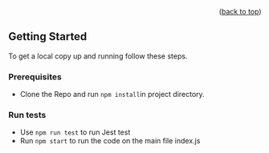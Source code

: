 <a name="readme-top"></a>



<p align="right">(<a href="#readme-top">back to top</a>)</p>

<!-- GETTING STARTED -->
## Getting Started

To get a local copy up and running follow these steps.

### Prerequisites

- Clone the Repo and run `npm install`in project directory.

### Run tests

- Use `npm run test` to run Jest test
- Run `npm start` to run the code on the main file index.js
